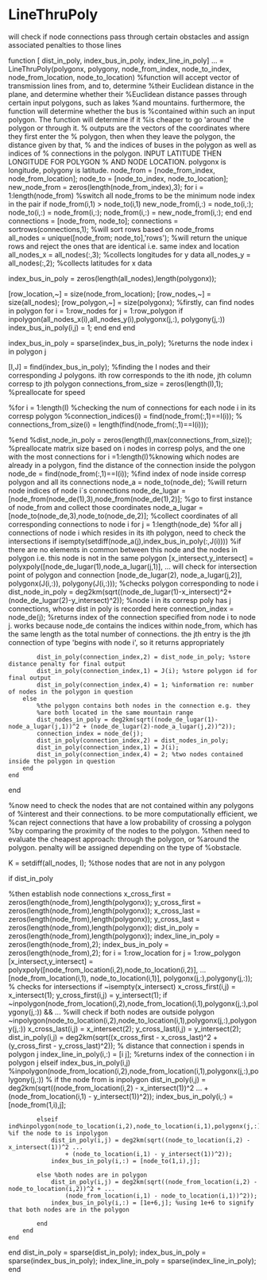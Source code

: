 # LineThruPoly
will check if node connections pass through certain obstacles and assign associated penalties to those lines


function [ dist_in_poly, index_bus_in_poly, index_line_in_poly] ...
    = LineThruPoly(polygonx, polygony, node_from_index, node_to_index, node_from_location, node_to_location)
%function will accept vector of transmission lines from, and to, determine
%their Euclidean distance in the plane, and determine whether their
%Euclidean distance passes through certain input polygons, such as lakes
%and mountains. furthermore, the function will determine whether the bus is
%contained within such an input polygon. The function will determine if it
%is cheaper to go 'around' the polygon or through it. 
%   outputs are the vectors of the coordinates where they first enter the
%   polygon, then when they leave the polygon, the distance given by that,
%   and the indices of buses in the polygon as well as indices of
%   connections in the polygon. INPUT LATITUDE THEN LONGITUDE FOR POLYGON
%   AND NODE LOCATION. polygonx is longitude, polygony is latitude. 
node_from = [node_from_index, node_from_location];
node_to = [node_to_index, node_to_location];
new_node_from = zeros(length(node_from_index),3);
for i = 1:length(node_from) %switch all node_froms to be the minimum node index in the pair
    if node_from(i,1) > node_to(i,1)
        new_node_from(i,:) = node_to(i,:);
        node_to(i,:) = node_from(i,:);
        node_from(i,:) = new_node_from(i,:);
    end
end
connections = [node_from, node_to];
connections = sortrows(connections,1); %will sort rows based on node_froms        
all_nodes = unique([node_from; node_to],'rows'); %will return the unique rows and reject the ones that are identical i.e. same index and location
all_nodes_x = all_nodes(:,3); %collects longitudes for y data
all_nodes_y = all_nodes(:,2); %collects latitudes for x data

index_bus_in_poly = zeros(length(all_nodes),length(polygonx));

[row_location,~] = size(node_from_location);
[row_nodes,~] = size(all_nodes);
[row_polygon,~] = size(polygonx);
%firstly, can find nodes in polygon
for i = 1:row_nodes
    for j = 1:row_polygon
        if inpolygon(all_nodes_x(i),all_nodes_y(i),polygonx(j,:), polygony(j,:))
            index_bus_in_poly(i,j) = 1;
        end
    end
end


index_bus_in_poly = sparse(index_bus_in_poly); %returns the node index i in polygon j


[I,J] = find(index_bus_in_poly); %finding the I nodes and their corresponding J polygons. ith row corresponds to the ith node, jth column corresp to jth polygon
connections_from_size = zeros(length(I),1); %preallocate for speed

%for i = 1:length(I) %checking the num of connections for each node i in its corresp polygon
    %connection_indices(i) = find(node_from(:,1)==I(i));
 %   connections_from_size(i) = length(find(node_from(:,1)==I(i))); 
    
%end
%dist_node_in_poly = zeros(length(I),max(connections_from_size)); %preallocate matrix size based on i nodes in corresp polys, and the one with the most connections
for i =1:length(I)%knowing which nodes are already in a polygon, find the distance of the connection inside the polygon
    node_de = find(node_from(:,1)==I(i)); %find index of node inside corresp polygon and all its connections
    node_a = node_to(node_de); %will return node indices of node i´s connections
    node_de_lugar = [node_from(node_de(1),3),node_from(node_de(1),2)]; %go to first instance of node_from and collect those coordinates
    node_a_lugar = [node_to(node_de,3),node_to(node_de,2)]; %collect coordinates of all corresponding connections to node i
    for j = 1:length(node_de) %for all j connections of node i which resides in its ith polygon, need to check the intersections
            if isempty(setdiff(node_a(j),index_bus_in_poly(:,J(i)))) %if there are no elements in common between this node and the nodes in polygon i.e. this node is not in the same polygon
            [x_intersect,y_intersect] = polyxpoly([node_de_lugar(1),node_a_lugar(j,1)], ... will check for intersection point of polygon and connection
                [node_de_lugar(2), node_a_lugar(j,2)], polygonx(J(i,:)), polygony(J(i,:))); %checks polygon corresponding to node i 
            dist_node_in_poly = deg2km(sqrt((node_de_lugar(1)-x_intersect)^2+(node_de_lugar(2)-y_intersect)^2)); %node i in its corresp poly has j connections, whose dist in poly is recorded here
            connection_index = node_de(j); %returns index of the connection specified from node i to node j. works because node_de contains the indices within node_from, which has the same length as the total number of connections. the jth entry is the jth connection of type 'begins with node i', so it returns appropriately
        
            dist_in_poly(connection_index,2) = dist_node_in_poly; %store distance penalty for final output
            dist_in_poly(connection_index,1) = J(i); %store polygon id for final output
            dist_in_poly(connection_index,4) = 1; %information re: number of nodes in the polygon in question
        else
            %the polygon contains both nodes in the connection e.g. they
            %are both located in the same mountain range 
            dist_nodes_in_poly = deg2km(sqrt((node_de_lugar(1)-node_a_lugar(j,1))^2 + (node_de_lugar(2)-node_a_lugar(j,2))^2));
            connection_index = node_de(j);
            dist_in_poly(connection_index,2) = dist_nodes_in_poly;
            dist_in_poly(connection_index,1) = J(i);
            dist_in_poly(connection_index,4) = 2; %two nodes contained inside the polygon in question
        end 
    end
end



%now need to check the nodes that are not contained within any polygons of
%interest and their connections. to be more computationally efficient, we
%can reject connections that have a low probability of crossing a polygon
%by comparing the proximity of the nodes to the polygon. 
%then need to evaluate the cheapest approach: through the polygon, or
%around the polygon. penalty will be assigned depending on the type of
%obstacle. 


K = setdiff(all_nodes, I); %those nodes that are not in any polygon











if 
dist_in_poly

%then establish node connections
x_cross_first = zeros(length(node_from),length(polygonx));
y_cross_first = zeros(length(node_from),length(polygonx));
x_cross_last = zeros(length(node_from),length(polygonx));
y_cross_last = zeros(length(node_from),length(polygonx));
dist_in_poly = zeros(length(node_from),length(polygonx));
index_line_in_poly = zeros(length(node_from),2);
index_bus_in_poly = zeros(length(node_from),2);
for i = 1:row_location
    for j = 1:row_polygon
        [x_intersect,y_intersect] = polyxpoly([node_from_location(i,2),node_to_location(i,2)], ...
            [node_from_location(i,1), node_to_location(i,1)], polygonx(j,:),polygony(j,:)); % checks for intersections 
        if ~isempty(x_intersect)
            x_cross_first(i,j) = x_intersect(1);
            y_cross_first(i,j) = y_intersect(1);
            if ~inpolygon(node_from_location(i,2),node_from_location(i,1),polygonx(j,:),polygony(j,:)) && ... %will check if both nodes are outside polygon
                    ~inpolygon(node_to_location(i,2),node_to_location(i,1),polygonx(j,:),polygony(j,:))
                x_cross_last(i,j) = x_intersect(2);
                y_cross_last(i,j) = y_intersect(2);
                dist_in_poly(i,j) = deg2km(sqrt((x_cross_first - x_cross_last)^2 + (y_cross_first - y_cross_last)^2)); % distance that connection i spends in polygon j
                index_line_in_poly(i,:) = [i j]; %returns index of the connection i in polygon j 
            elseif index_bus_in_poly(i,j) %inpolygon(node_from_location(i,2),node_from_location(i,1),polygonx(j,:),polygony(j,:)) % if the node from is inpolygon
                dist_in_poly(i,j) = deg2km(sqrt((node_from_location(i,2) - x_intersect(1))^2 ...
                    + (node_from_location(i,1) - y_intersect(1))^2)); 
                index_bus_in_poly(i,:) = [node_from(1,i),j];
                
            elseif ind%inpolygon(node_to_location(i,2),node_to_location(i,1),polygonx(j,:),polygony(j,:)) %if the node to is inpolygon
                dist_in_poly(i,j) = deg2km(sqrt((node_to_location(i,2) - x_intersect(1))^2 ...
                    + (node_to_location(i,1) - y_intersect(1))^2));
                index_bus_in_poly(i,:) = [node_to(1,i),j];

            else %both nodes are in polygon
                dist_in_poly(i,j) = deg2km(sqrt((node_from_location(i,2) - node_to_location(i,2))^2 + ...
                    (node_from_location(i,1) - node_to_location(i,1))^2));
                index_bus_in_poly(i,:) = [1e+6,j]; %using 1e+6 to signify that both nodes are in the polygon
                
            end
        end
    end
end
dist_in_poly = sparse(dist_in_poly);
index_bus_in_poly = sparse(index_bus_in_poly);
index_line_in_poly = sparse(index_line_in_poly);
end
